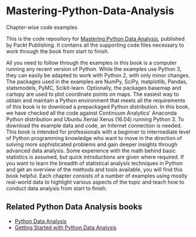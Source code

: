 # Mastering-Python-Data-Analysis
Chapter-wise code examples

This is the code repository for [Mastering Python Data Analysis](https://www.packtpub.com/big-data-and-business-intelligence/mastering-python-data-analysis?utm_source=github&utm_medium=repository&utm_campaign=9781783553297), published by Packt Publishing. It contains all the supporting code files necessary to work through the book from start to finish.

All you need to follow through the examples in this book is a computer running any recent version of Python. While the examples use Python 3, they can easily be adapted to work with Python 2, with only minor changes. The packages used in the examples are NumPy, SciPy, matplotlib, Pandas, statsmodels, PyMC, Scikit-learn. Optionally, the packages basemap and cartopy are used to plot coordinate points on maps. The easiest way to obtain and maintain a Python environment that meets all the requirements of this book is to download a prepackaged Python distribution. In this book, we have checked all the code against Continuum Analytics' Anaconda Python distribution and Ubuntu Xenial Xerus (16.04) running Python 3.
To download the example data and code, an Internet connection is needed.
This book is intended for professionals with a beginner to intermediate level of Python programming knowledge who want to move in the direction of solving more sophisticated problems and gain deeper insights through advanced data analysis. Some experience with the math behind basic statistics is assumed, but quick introductions are given where required. If you want to learn the breadth of statistical analysis techniques in Python and get an overview of the methods and tools available, you will find this book helpful. Each chapter consists of a number of examples using mostly real-world data to highlight various aspects of the topic and teach how to conduct data analysis from start to finish.


## Related Python Data Analysis books
* [Python Data Analysis](https://www.packtpub.com/big-data-and-business-intelligence/python-data-analysis?utm_source=github&utm_medium=repository&utm_campaign=9781783553358)
* [Getting Started with Python Data Analysis](https://www.packtpub.com/big-data-and-business-intelligence/getting-started-python-data-analysis?utm_source=github&utm_medium=repository&utm_campaign=9781785285110)
